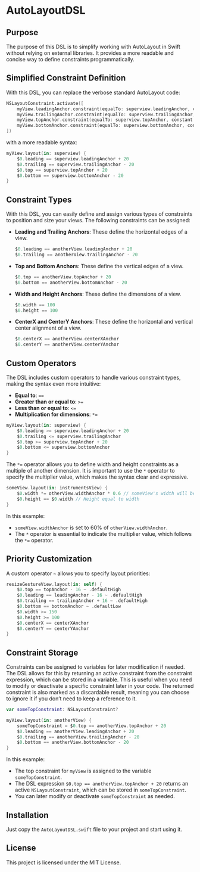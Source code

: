 
# AutoLayoutDSL

## Purpose

The purpose of this DSL is to simplify working with AutoLayout in Swift without relying on external libraries. It provides a more readable and concise way to define constraints programmatically.

## Simplified Constraint Definition

With this DSL, you can replace the verbose standard AutoLayout code:

```swift
NSLayoutConstraint.activate([
    myView.leadingAnchor.constraint(equalTo: superview.leadingAnchor, constant: 20),
    myView.trailingAnchor.constraint(equalTo: superview.trailingAnchor, constant: -20),
    myView.topAnchor.constraint(equalTo: superview.topAnchor, constant: 20),
    myView.bottomAnchor.constraint(equalTo: superview.bottomAnchor, constant: -20)
])
```

with a more readable syntax:

```swift
myView.layout(in: superview) {
    $0.leading == superview.leadingAnchor + 20
    $0.trailing == superview.trailingAnchor - 20
    $0.top == superview.topAnchor + 20
    $0.bottom == superview.bottomAnchor - 20
}
```

## Constraint Types

With this DSL, you can easily define and assign various types of constraints to position and size your views. The following constraints can be assigned:

- **Leading and Trailing Anchors**: These define the horizontal edges of a view.
    ```swift
    $0.leading == anotherView.leadingAnchor + 20
    $0.trailing == anotherView.trailingAnchor - 20
    ```

- **Top and Bottom Anchors**: These define the vertical edges of a view.
    ```swift
    $0.top == anotherView.topAnchor + 20
    $0.bottom == anotherView.bottomAnchor - 20
    ```

- **Width and Height Anchors**: These define the dimensions of a view.
    ```swift
    $0.width == 100
    $0.height == 100
    ```

- **CenterX and CenterY Anchors**: These define the horizontal and vertical center alignment of a view.
    ```swift
    $0.centerX == anotherView.centerXAnchor
    $0.centerY == anotherView.centerYAnchor
    ```

## Custom Operators

The DSL includes custom operators to handle various constraint types, making the syntax even more intuitive:

- **Equal to**: `==`
- **Greater than or equal to**: `>=`
- **Less than or equal to**: `<=`
- **Multiplication for dimensions**: `*=`

```swift
myView.layout(in: superview) {
    $0.leading >= superview.leadingAnchor + 20
    $0.trailing <= superview.trailingAnchor
    $0.top >= superview.topAnchor + 20
    $0.bottom <= superview.bottomAnchor
}
```

The `*=` operator allows you to define width and height constraints as a multiple of another dimension. It is important to use the `*` operator to specify the multiplier value, which makes the syntax clear and expressive.

```swift
someView.layout(in: instrumentsView) {
    $0.width *= otherView.widthAnchor * 0.6 // someView's width will be 0.6 times otherView's width
    $0.height == $0.width // Height equal to width
}
```

In this example:
- `someView.widthAnchor` is set to 60% of `otherView.widthAnchor`.
- The `*` operator is essential to indicate the multiplier value, which follows the `*=` operator.

## Priority Customization

A custom operator `~` allows you to specify layout priorities:

```swift
resizeGestureView.layout(in: self) {
    $0.top == topAnchor - 16 ~ .defaultHigh
    $0.leading == leadingAnchor - 16 ~ .defaultHigh
    $0.trailing == trailingAnchor + 16 ~ .defaultHigh
    $0.bottom == bottomAnchor ~ .defaultLow
    $0.width >= 150
    $0.height >= 100
    $0.centerX == centerXAnchor
    $0.centerY == centerYAnchor
}
```

## Constraint Storage

Constraints can be assigned to variables for later modification if needed. The DSL allows for this by returning an active constraint from the constraint expression, which can be stored in a variable. This is useful when you need to modify or deactivate a specific constraint later in your code. The returned constraint is also marked as a discardable result, meaning you can choose to ignore it if you don’t need to keep a reference to it.

```swift
var someTopConstraint: NSLayoutConstraint?

myView.layout(in: anotherView) {
    someTopConstraint = $0.top == anotherView.topAnchor + 20
    $0.leading == anotherView.leadingAnchor + 20
    $0.trailing == anotherView.trailingAnchor - 20
    $0.bottom == anotherView.bottomAnchor - 20
}
```

In this example:
- The top constraint for `myView` is assigned to the variable `someTopConstraint`.
- The DSL expression `$0.top == anotherView.topAnchor + 20` returns an active `NSLayoutConstraint`, which can be stored in `someTopConstraint`.
- You can later modify or deactivate `someTopConstraint` as needed.

## Installation

Just copy the `AutoLayoutDSL.swift` file to your project and start using it.

## License

This project is licensed under the MIT License.
